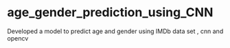 # age_gender_prediction_using_CNN
Developed a model to predict age and gender using IMDb data set , cnn and opencv
